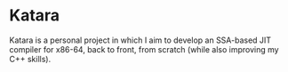 # Katara

Katara is a personal project in which I aim to develop an SSA-based JIT compiler for x86-64, back to front, from scratch (while also improving my C++ skills).
